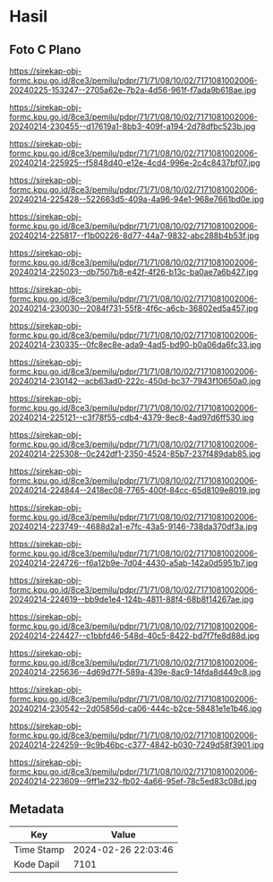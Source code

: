 # Hasil

## Foto C Plano

https://sirekap-obj-formc.kpu.go.id/8ce3/pemilu/pdpr/71/71/08/10/02/7171081002006-20240225-153247--2705a62e-7b2a-4d56-961f-f7ada9b618ae.jpg

https://sirekap-obj-formc.kpu.go.id/8ce3/pemilu/pdpr/71/71/08/10/02/7171081002006-20240214-230455--d17619a1-8bb3-409f-a194-2d78dfbc523b.jpg

https://sirekap-obj-formc.kpu.go.id/8ce3/pemilu/pdpr/71/71/08/10/02/7171081002006-20240214-225925--f5848d40-e12e-4cd4-996e-2c4c8437bf07.jpg

https://sirekap-obj-formc.kpu.go.id/8ce3/pemilu/pdpr/71/71/08/10/02/7171081002006-20240214-225428--522663d5-409a-4a96-94e1-968e7661bd0e.jpg

https://sirekap-obj-formc.kpu.go.id/8ce3/pemilu/pdpr/71/71/08/10/02/7171081002006-20240214-225817--f1b00226-8d77-44a7-9832-abc288b4b53f.jpg

https://sirekap-obj-formc.kpu.go.id/8ce3/pemilu/pdpr/71/71/08/10/02/7171081002006-20240214-225023--db7507b8-e42f-4f26-b13c-ba0ae7a6b427.jpg

https://sirekap-obj-formc.kpu.go.id/8ce3/pemilu/pdpr/71/71/08/10/02/7171081002006-20240214-230030--2084f731-55f8-4f6c-a6cb-36802ed5a457.jpg

https://sirekap-obj-formc.kpu.go.id/8ce3/pemilu/pdpr/71/71/08/10/02/7171081002006-20240214-230335--0fc8ec8e-ada9-4ad5-bd90-b0a06da6fc33.jpg

https://sirekap-obj-formc.kpu.go.id/8ce3/pemilu/pdpr/71/71/08/10/02/7171081002006-20240214-230142--acb63ad0-222c-450d-bc37-7943f10650a0.jpg

https://sirekap-obj-formc.kpu.go.id/8ce3/pemilu/pdpr/71/71/08/10/02/7171081002006-20240214-225121--c3f78f55-cdb4-4379-8ec8-4ad97d6ff530.jpg

https://sirekap-obj-formc.kpu.go.id/8ce3/pemilu/pdpr/71/71/08/10/02/7171081002006-20240214-225308--0c242df1-2350-4524-85b7-237f489dab85.jpg

https://sirekap-obj-formc.kpu.go.id/8ce3/pemilu/pdpr/71/71/08/10/02/7171081002006-20240214-224844--2418ec08-7765-400f-84cc-65d8109e8019.jpg

https://sirekap-obj-formc.kpu.go.id/8ce3/pemilu/pdpr/71/71/08/10/02/7171081002006-20240214-223749--4688d2a1-e7fc-43a5-9146-738da370df3a.jpg

https://sirekap-obj-formc.kpu.go.id/8ce3/pemilu/pdpr/71/71/08/10/02/7171081002006-20240214-224726--f6a12b9e-7d04-4430-a5ab-142a0d5951b7.jpg

https://sirekap-obj-formc.kpu.go.id/8ce3/pemilu/pdpr/71/71/08/10/02/7171081002006-20240214-224619--bb9de1e4-124b-4811-88f4-68b8f14267ae.jpg

https://sirekap-obj-formc.kpu.go.id/8ce3/pemilu/pdpr/71/71/08/10/02/7171081002006-20240214-224427--c1bbfd46-548d-40c5-8422-bd7f7fe8d88d.jpg

https://sirekap-obj-formc.kpu.go.id/8ce3/pemilu/pdpr/71/71/08/10/02/7171081002006-20240214-225636--4d69d77f-589a-439e-8ac9-14fda8d449c8.jpg

https://sirekap-obj-formc.kpu.go.id/8ce3/pemilu/pdpr/71/71/08/10/02/7171081002006-20240214-230542--2d05856d-ca06-444c-b2ce-58481e1e1b46.jpg

https://sirekap-obj-formc.kpu.go.id/8ce3/pemilu/pdpr/71/71/08/10/02/7171081002006-20240214-224259--9c9b46bc-c377-4842-b030-7249d58f3901.jpg

https://sirekap-obj-formc.kpu.go.id/8ce3/pemilu/pdpr/71/71/08/10/02/7171081002006-20240214-223609--9ff1e232-fb02-4a66-95ef-78c5ed83c08d.jpg


## Metadata

| Key        | Value               |
| ---------- | ------------------- |
| Time Stamp | 2024-02-26 22:03:46 |
| Kode Dapil | 7101                |




